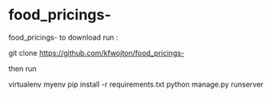 # food_pricings-


food_pricings-
to download run :

git clone https://github.com/kfwojton/food_pricings-

then run

virtualenv myenv
pip install -r requirements.txt
python manage.py runserver
